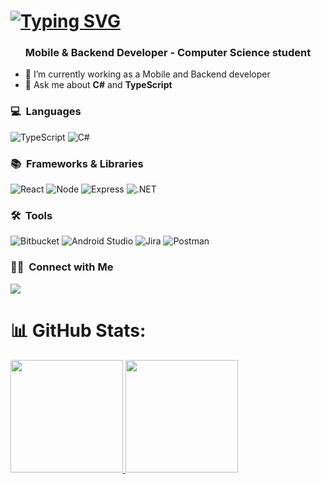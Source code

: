  <h1>
    <a href="https://git.io/typing-svg">
      <img src="https://readme-typing-svg.herokuapp.com/?color=ffffff&size=35&center=true&vCenter=true&width=1000&lines=Alvaro+Gonzalía;" alt="Typing SVG">
    </a>
  </h1>
<h3 align="center">Mobile & Backend Developer - Computer Science student</h3>
	

- 🌱 I’m currently working as a Mobile and Backend developer
- 💬 Ask me about **C#** and **TypeScript**

### 💻 &nbsp;Languages
![TypeScript](https://img.shields.io/badge/typescript-00599C?style=for-the-badge&logo=typescript&logoColor=lightblue)
![C#](https://img.shields.io/badge/C%23-00599C?style=for-the-badge&logo=c-sharp&logoColor=white)
<br/>

### 📚 &nbsp;Frameworks & Libraries
![React](https://img.shields.io/badge/react-00599C?style=for-the-badge&logo=react&logoColor=white)
![Node](https://img.shields.io/badge/nodejs-00599C?style=for-the-badge&logo=node.js&logoColor=green)
![Express](https://img.shields.io/badge/express-00599C?style=for-the-badge&logo=express&logoColor=lightblue)
![.NET](https://img.shields.io/badge/.NET-00599C?style=for-the-badge&logo=.net&logoColor=white)

### 🛠 &nbsp;Tools
![Bitbucket](https://img.shields.io/badge/bitbucket-00599C?style=for-the-badge&logo=Bitbucket&logoColor=white)
![Android Studio](https://img.shields.io/badge/Android%20Studio-00599C?style=for-the-badge&logo=android&logoColor=white)
![Jira](https://img.shields.io/badge/Jira-00599C?style=for-the-badge&logo=jira&logoColor=white)
![Postman](https://img.shields.io/badge/postman-00599C?style=for-the-badge&logo=postman&logoColor=white)
<br/>

### 🤝🏻 &nbsp;Connect with Me
<p>
<a href="https://www.linkedin.com/in/alvaro-gonzal%C3%ADa/"><img src="https://img.shields.io/badge/-Alvaro Gonzalia-0077B5?style=flat&logo=Linkedin&logoColor=white"/></a>
  
</p>


# 📊 GitHub Stats:
<a href="https://github.com/gonzalia">
  <img height="180em" src="https://github-readme-stats-eight-theta.vercel.app/api?username=gonzalia&show_icons=true&theme=prussian&include_all_commits=true&count_private=true"/>
  <img height="180em" src="https://github-readme-stats-eight-theta.vercel.app/api/top-langs/?username=gonzalia&layout=compact&langs_count=8&theme=prussian"/>
</a>





